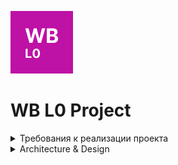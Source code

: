 ![01-edu-system-blue](./ui/static/img/Wb_L0_100x100.png)

# WB L0 Project

<details>
<summary>Требования к реализации проекта </summary>

<br>

## Задание:

<br>

Необходимо разработать демонстрационный сервис с простейшим интерфейсом, отображающий данные о заказе.

Что нужно сделать:

1. Развернуть локально PostgreSQL
    1. Создать свою БД
    2. Настроить своего пользователя
    3. Создать таблицы для хранения полученных данных
2. Разработать сервис
    1. Реализовать подключение и подписку на канал в nats-streaming
    2. Полученные данные записывать в БД
    3. Реализовать кэширование полученных данных в сервисе (сохранять in memory)
    4. **В случае падения сервиса необходимо восстанавливать кэш из БД**
    5. Запустить http-сервер и выдавать данные по id из кэша
3. Разработать простейший интерфейс отображения полученных данных по id заказа

### Советы

1. Данные статичны, исходя из этого подумайте насчет модели хранения в кэше и в PostgreSQL. Модель в файле model.json 
2. Подумайте как избежать проблем, связанных с тем, что в канал могут закинуть что-угодно 
3. Чтобы проверить работает ли подписка онлайн, сделайте себе отдельный скрипт, для публикации данных в канал
4. Подумайте как не терять данные в случае ошибок или проблем с сервисом
5. Nats-streaming разверните локально (не путать с Nats)

<details>
 <summary>Модель данных в формате JSON</summary>

```json
{
  "order_uid": "b563feb7b2b84b6test",
  "track_number": "WBILMTESTTRACK",
  "entry": "WBIL",
  "delivery": {
    "name": "Test Testov",
    "phone": "+9720000000",
    "zip": "2639809",
    "city": "Kiryat Mozkin",
    "address": "Ploshad Mira 15",
    "region": "Kraiot",
    "email": "test@gmail.com"
  },
  "payment": {
    "transaction": "b563feb7b2b84b6test",
    "request_id": "",
    "currency": "USD",
    "provider": "wbpay",
    "amount": 1817,
    "payment_dt": 1637907727,
    "bank": "alpha",
    "delivery_cost": 1500,
    "goods_total": 317,
    "custom_fee": 0
  },
  "items": [
    {
      "chrt_id": 9934930,
      "track_number": "WBILMTESTTRACK",
      "price": 453,
      "rid": "ab4219087a764ae0btest",
      "name": "Mascaras",
      "sale": 30,
      "size": "0",
      "total_price": 317,
      "nm_id": 2389212,
      "brand": "Vivienne Sabo",
      "status": 202
    }
  ],
  "locale": "en",
  "internal_signature": "",
  "customer_id": "test",
  "delivery_service": "meest",
  "shardkey": "9",
  "sm_id": 99,
  "date_created": "2021-11-26T06:22:19Z",
  "oof_shard": "1"
}
```

</details>

</details>



<details>
<summary>Architecture & Design</summary>

<br>

### Структура базы данных  

<br>

![ERD](./ui/static/img/wb_l0_db.png)

<br>
<br>

### Архитектура сервиса

<br>

![diagramm](./ui/static/img/wb_l0_diagramm.png)


</details>
